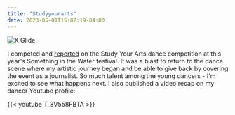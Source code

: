 ```yaml
---
title: "Studyyourarts"
date: 2023-05-01T15:07:19-04:00
---
```


![X Glide](/img/xglide.jpg "X-Glide, winner of Study Your Arts")

I competed and [reported](https://whro.org/news/local-news/37983-study-your-arts-brings-black-club-culture-to-something-in-the-water) on the Study Your Arts dance competition at this year's Something in the Water festival. It was a blast to return to the dance scene where my artistic journey began and be able to give back by covering the event as a journalist. So much talent among the young dancers - I'm excited to see what happens next. I also published a video recap on my dancer Youtube profile:

{{< youtube T_8V558FBTA >}}

